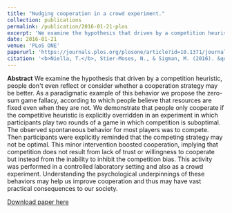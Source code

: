 ```yaml
---
title: "Nudging cooperation in a crowd experiment."
collection: publications
permalink: /publication/2016-01-21-plos
excerpt: 'We examine the hypothesis that driven by a competition heuristic, people don't even reflect or consider whether a cooperation strategy may be better (zero-sum game fallacy). We demonstrate that people only cooperate if the competitive heuristic is explicitly overridden.'
date: 2016-01-21
venue: 'PLoS ONE'
paperurl: 'https://journals.plos.org/plosone/article?id=10.1371/journal.pone.0147125'
citation: '<b>Niella, T.</b>, Stier-Moses, N., & Sigman, M. (2016). &quot;Nudging cooperation in a crowd experiment.&quot; <i>PLoS ONE</i>, 11(1), e0147125.'
---
```


<b>Abstract</b> 
We examine the hypothesis that driven by a competition heuristic, people don't even reflect or consider whether a cooperation strategy may be better. As a paradigmatic example of this behavior we propose the zero-sum game fallacy, according to which people believe that resources are fixed even when they are not. We demonstrate that people only cooperate if the competitive heuristic is explicitly overridden in an experiment in which participants play two rounds of a game in which competition is suboptimal. The observed spontaneous behavior for most players was to compete. Then participants were explicitly reminded that the competing strategy may not be optimal. This minor intervention boosted cooperation, implying that competition does not result from lack of trust or willingness to cooperate but instead from the inability to inhibit the competition bias. This activity was performed in a controlled laboratory setting and also as a crowd experiment. Understanding the psychological underpinnings of these behaviors may help us improve cooperation and thus may have vast practical consequences to our society.

[Download paper here](http://tamaraniella.github.io/files/plos.pdf)

